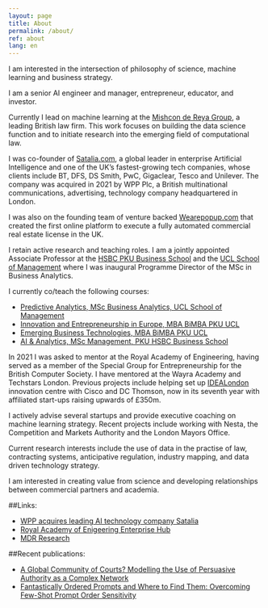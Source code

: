 ```yaml
---
layout: page
title: About
permalink: /about/
ref: about
lang: en
---
```



I am interested in the intersection of philosophy of science, machine learning and business strategy.

I am a senior AI engineer and manager, entrepreneur, educator, and investor. 

Currently I lead on machine learning at the [Mishcon de Reya Group](https://www.mishcon.com/), a leading British law firm. This work focuses on building the data science function and to initiate research into the emerging field of computational law. 

I was co-founder of [Satalia.com](https://www.satalia.com/), a global leader in enterprise Artificial Intelligence and one of the UK’s fastest-growing tech companies, whose clients include BT, DFS, DS Smith, PwC, Gigaclear, Tesco and Unilever. The company was acquired in 2021 by WPP Plc, a British multinational communications, advertising, technology company headquartered in London. 

I was also on the founding team of venture backed [Wearepopup.com](http://wearepopup.com/) that created the first online platform to execute a fully automated commercial real estate license in the UK. 

I retain active research and teaching roles. I am a jointly appointed Associate Professor at the [HSBC PKU Business School](https://english.phbs.pku.edu.cn/) and the [UCL School of Management](https://www.mgmt.ucl.ac.uk/) where I was inaugural Programme Director of the MSc in Business Analytics. 

I currently co/teach the following courses:

* [Predictive Analytics, MSc Business Analytics, UCL School of Management](http://www.mgmt.ucl.ac.uk/business-analytics#overview)
* [Innovation and Entrepreneurship in Europe, MBA BiMBA PKU UCL](https://www.mgmt.ucl.ac.uk/mba-peking-university)
* [Emerging Business Technologies, MBA BiMBA PKU UCL](https://en.bimba.pku.edu.cn/programmes/PKU_UCL_MBA/Curriculum_ucl/index.htm)
* [AI & Analytics, MSc Management, PKU HSBC Business School](https://www.pku.org.uk/)

In 2021 I was asked to mentor at the Royal Academy of Engineering, having served as a member of the Special Group for Entrepreneurship for the British Computer Society. I have mentored at the Wayra Academy and Techstars London. Previous projects include helping set up [IDEALondon](https://www.idealondon.co.uk/) innovation centre with Cisco and DC Thomson, now in its seventh year with affiliated start-ups raising upwards of £350m. 

I actively advise several startups and provide executive coaching on machine learning strategy. Recent projects include working with Nesta, the Competition and Markets Authority and the London Mayors Office. 

Current research interests include the use of data in the practise of law, contracting systems, anticipative regulation, industry mapping, and data driven technology strategy. 

I am interested in creating value from science and developing relationships between commercial partners and academia.

##Links:
* [WPP acquires leading AI technology company Satalia](https://www.wpp.com/news/2021/08/wpp-acquires-leading-ai-technology-company-satalia)
* [Royal Academy of Enigeering Enterprise Hub](https://enterprisehub.raeng.org.uk/entrepreneurs/mentors/alastair-moore/)
* [MDR Research](https://mdrresearch.co.uk/)

##Recent publications: 

* [A Global Community of Courts? Modelling the Use of Persuasive Authority as a Complex Network](https://www.frontiersin.org/articles/10.3389/fphy.2021.665719/full)
* [Fantastically Ordered Prompts and Where to Find Them: Overcoming Few-Shot Prompt Order Sensitivity](https://arxiv.org/abs/2104.08786)
